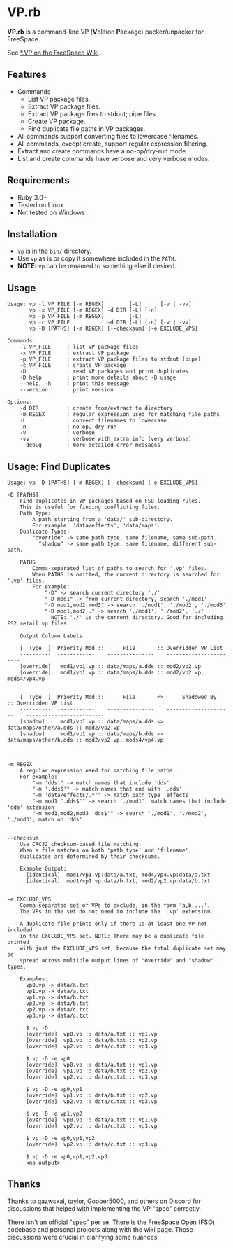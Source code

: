 # VP.rb

**VP.rb** is a command-line VP (**V**olition **P**ackage) packer/unpacker for FreeSpace.

See [*.VP on the FreeSpace Wiki](https://wiki.hard-light.net/index.php/*.VP).


## Features

* Commands
    - List VP package files.
    - Extract VP package files.
    - Extract VP package files to stdout; pipe files.
    - Create VP package.
    - Find duplicate file paths in VP packages.
* All commands support converting files to lowercase filenames.
* All commands, except create, support regular expression filtering.
* Extract and create commands have a no-op/dry-run mode.
* List and create commands have verbose and very verbose modes.


## Requirements

* Ruby 3.0+
* Tested on Linux
* Not tested on Windows


## Installation

* `vp` is in the `bin/` directory.
* Use `vp` as is or copy it somewhere included in the `PATH`.
* **NOTE:** `vp` can be renamed to something else if desired.


## Usage

```
Usage: vp -l VP_FILE [-m REGEX]        [-L]      [-v | -vv]
       vp -x VP_FILE [-m REGEX] -d DIR [-L] [-n]
       vp -p VP_FILE [-m REGEX]        [-L]
       vp -c VP_FILE            -d DIR [-L] [-n] [-v | -vv]
       vp -D [PATHS] [-m REGEX] [--checksum] [-e EXCLUDE_VPS]

Commands:
    -l VP_FILE     : list VP package files
    -x VP_FILE     : extract VP package
    -p VP_FILE     : extract VP package files to stdout (pipe)
    -c VP_FILE     : create VP package
    -D             : read VP packages and print duplicates
    -D help        : print more details about -D usage
    --help, -h     : print this message
    --version      : print version

Options:
    -d DIR         : create from/extract to directory
    -m REGEX       : regular expression used for matching file paths
    -L             : convert filenames to lowercase
    -n             : no-op, dry-run
    -v             : verbose
    -vv            : verbose with extra info (very verbose)
    --debug        : more detailed error messages
```


## Usage: Find Duplicates

```
Usage: vp -D [PATHS] [-m REGEX] [--checksum] [-e EXCLUDE_VPS]

-D [PATHS]
    Find duplicates in VP packages based on FSO loading rules.
    This is useful for finding conflicting files.
    Path Type:
        A path starting from a 'data/' sub-directory.
        For example: 'data/effects', 'data/maps'.
    Duplicate Types:
        "override" -> same path type, same filename, same sub-path.
          "shadow" -> same path type, same filename, different sub-path.

    PATHS
        Comma-separated list of paths to search for '.vp' files.
        When PATHS is omitted, the current directory is searched for '.vp' files.
        For example:
            "-D" -> search current directory './'
            "-D mod1" -> from current directory, search './mod1'
            "-D mod1,mod2,mod3" -> search './mod1', './mod2', './mod3'
            "-D mod1,mod2,." -> search './mod1', './mod2', './'
              NOTE: './' is the current directory. Good for including FS2 retail vp files.

    Output Column Labels:

    [  Type  ]  Priority Mod ::      File       :: Overridden VP List
    ----------  ------------    ---------------    -----------------------
    [override]   mod1/vp1.vp :: data/maps/a.dds :: mod2/vp2.vp
    [override]   mod1/vp1.vp :: data/maps/b.dds :: mod2/vp2.vp, mods4/vp4.vp


    [  Type  ]  Priority Mod ::      File       <>      Shadowed By      :: Overridden VP List
    ----------  ------------    ---------------    ---------------------    -------------------------
    [shadow]     mod1/vp1.vp :: data/maps/a.dds <> data/maps/other/a.dds :: mod2/vp2.vp
    [shadow]     mod1/vp1.vp :: data/maps/b.dds <> data/maps/other/b.dds :: mod2/vp2.vp, mods4/vp4.vp



-m REGEX
    A regular expression used for matching file paths.
    For example:
        "-m 'dds'" -> match names that include 'dds'
        "-m '.dds$'" -> match names that end with '.dds'
        "-m 'data/effects/.*'" -> match path type 'effects'
        "-m mod1 '.dds$'" -> search './mod1', match names that include 'dds' extension
        "-m mod1,mod2,mod3 'dds$'" -> search './mod1', './mod2', './mod3', match on 'dds'


--checksum
    Use CRC32 checksum-based file matching.
    When a file matches on both 'path type' and 'filename',
    duplicates are determined by their checksums.

    Example Output:
      [identical]  mod1/vp1.vp:data/a.txt, mod4/vp4.vp:data/a.txt
      [identical]  mod1/vp1.vp:data/b.txt, mod2/vp2.vp:data/b.txt


-e EXCLUDE_VPS
    Comma-separated set of VPs to exclude, in the form 'a,b,...'.
    The VPs in the set do not need to include the '.vp' extension.

    A duplicate file prints only if there is at least one VP not included
    in the EXCLUDE_VPS set. NOTE: There may be a duplicate file printed
    with just the EXCLUDE_VPS set, because the total duplicate set may be
    spread across multiple output lines of "override" and "shadow" types.

    Examples:
      vp0.vp -> data/a.txt
      vp1.vp -> data/a.txt
      vp1.vp -> data/b.txt
      vp2.vp -> data/b.txt
      vp2.vp -> data/c.txt
      vp3.vp -> data/c.txt

      $ vp -D
      [override]  vp0.vp :: data/a.txt :: vp1.vp
      [override]  vp1.vp :: data/b.txt :: vp2.vp
      [override]  vp2.vp :: data/c.txt :: vp3.vp

      $ vp -D -e vp0
      [override]  vp0.vp :: data/a.txt :: vp1.vp
      [override]  vp1.vp :: data/b.txt :: vp2.vp
      [override]  vp2.vp :: data/c.txt :: vp3.vp

      $ vp -D -e vp0,vp1
      [override]  vp1.vp :: data/b.txt :: vp2.vp
      [override]  vp2.vp :: data/c.txt :: vp3.vp

      $ vp -D -e vp1,vp2
      [override]  vp0.vp :: data/a.txt :: vp1.vp
      [override]  vp2.vp :: data/c.txt :: vp3.vp

      $ vp -D -e vp0,vp1,vp2
      [override]  vp2.vp :: data/c.txt :: vp3.vp

      $ vp -D -e vp0,vp1,vp2,vp3
      <no output>
```


## Thanks

Thanks to qazwsxal, taylor, Goober5000, and others on Discord for
discussions that helped with implementing the VP "spec" correctly.

There isn't an official "spec" per se. There is the FreeSpace Open
(FSO) codebase and personal projects along with the wiki page. Those
discussions were crucial in clarifying some nuances.
